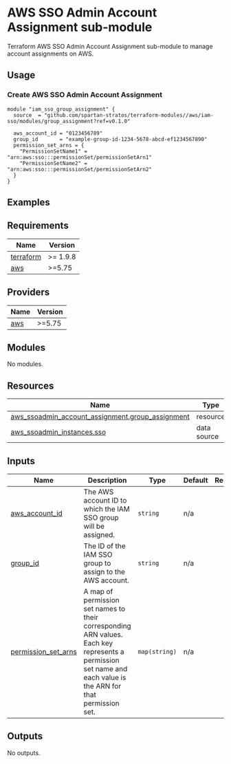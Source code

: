 # AWS SSO Admin Account Assignment sub-module
Terraform AWS SSO Admin Account Assignment sub-module to manage account assignments on AWS.

## Usage
### Create AWS SSO Admin Account Assignment
```hcl
module "iam_sso_group_assignment" {
  source  = "github.com/spartan-stratos/terraform-modules//aws/iam-sso/modules/group_assignment?ref=v0.1.0"

  aws_account_id = "0123456789"
  group_id       = "example-group-id-1234-5678-abcd-ef1234567890"
  permission_set_arns = {
    "PermissionSetName1" = "arn:aws:sso:::permissionSet/permissionSetArn1"
    "PermissionSetName2" = "arn:aws:sso:::permissionSet/permissionSetArn2"
  }
}
```

## Examples

<!-- BEGIN_TF_DOCS -->
## Requirements

| Name                                                                      | Version  |
|---------------------------------------------------------------------------|----------|
| <a name="requirement_terraform"></a> [terraform](#requirement\_terraform) | >= 1.9.8 |
| <a name="requirement_aws"></a> [aws](#requirement\_aws)                   | \>=5.75  |

## Providers

| Name                                                                      | Version  |
|---------------------------------------------------------------------------|----------|
| <a name="provider_aws"></a> [aws](#provider\_aws)                         | \>=5.75  |

## Modules

No modules.

## Resources

| Name                                                                                                                                                        | Type        |
|-------------------------------------------------------------------------------------------------------------------------------------------------------------|-------------|
| [aws_ssoadmin_account_assignment.group_assignment](https://registry.terraform.io/providers/hashicorp/aws/latest/docs/resources/ssoadmin_account_assignment) | resource    |
| [aws_ssoadmin_instances.sso](https://registry.terraform.io/providers/hashicorp/aws/latest/docs/data-sources/ssoadmin_instances)                             | data source |

## Inputs

| Name                                                                                            | Description                                                                                                                                                   | Type          | Default | Required |
|-------------------------------------------------------------------------------------------------|---------------------------------------------------------------------------------------------------------------------------------------------------------------|---------------|---------|:--------:|
| <a name="input_aws_account_id"></a> [aws\_account\_id](#input\_aws\_account\_id)                | The AWS account ID to which the IAM SSO group will be assigned.                                                                                               | `string`      | n/a     |   yes    |
| <a name="input_group_id"></a> [group\_id](#input\_group\_id)                                    | The ID of the IAM SSO group to assign to the AWS account.                                                                                                     | `string`      | n/a     |   yes    |
| <a name="input_permission_set_arns"></a> [permission\_set\_arns](#input\_permission\_set\_arns) | A map of permission set names to their corresponding ARN values. Each key represents a permission set name and each value is the ARN for that permission set. | `map(string)` | n/a     |   yes    |

## Outputs

No outputs.
<!-- END_TF_DOCS -->
